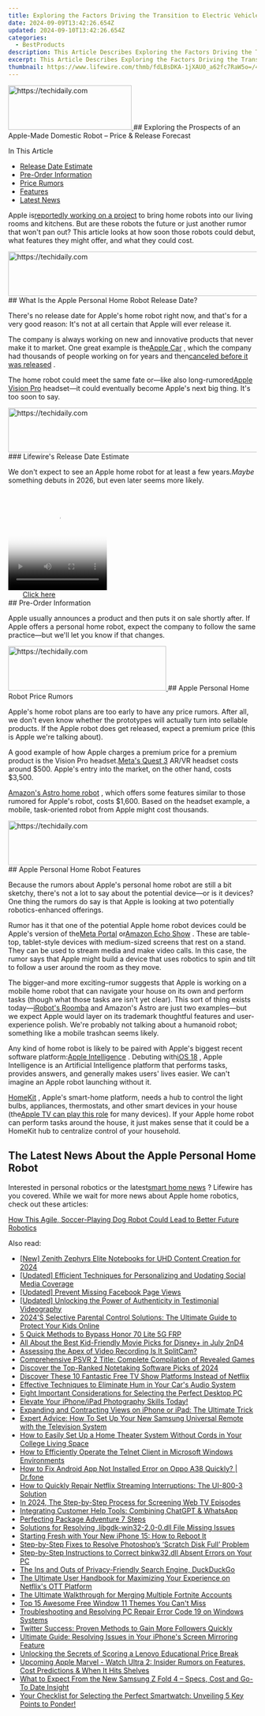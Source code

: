 ```yaml
---
title: Exploring the Factors Driving the Transition to Electric Vehicles
date: 2024-09-09T13:42:26.654Z
updated: 2024-09-10T13:42:26.654Z
categories:
  - BestProducts
description: This Article Describes Exploring the Factors Driving the Transition to Electric Vehicles
excerpt: This Article Describes Exploring the Factors Driving the Transition to Electric Vehicles
thumbnail: https://www.lifewire.com/thmb/fdLBsDKA-1jXAU0_a62fc7RaW5o=/400x300/filters:no_upscale():max_bytes(150000):strip_icc():format(webp)/Electriccarchargingindriveway_sl-f_Getty_CROPPED-530085badfb24b87835558fcd117b6f3.jpg
---
```


<!-- affiliate ads begin -->
<a href="https://aligracehair.sjv.io/c/5597632/2135354/19272" target="_top" id="2135354">
  <img src="//a.impactradius-go.com/display-ad/19272-2135354" border="0" alt="https://techidaily.com" width="250" height="90"/>
</a>
<img height="0" width="0" src="https://aligracehair.sjv.io/i/5597632/2135354/19272" style="position:absolute;visibility:hidden;" border="0" />
<!-- affiliate ads end -->
## Exploring the Prospects of an Apple-Made Domestic Robot – Price & Release Forecast

In This Article

* [Release Date Estimate](https://www.lifewire.com/#toc-what-is-the-apple-personal-home-robot-release-date)
* [Pre-Order Information](https://www.lifewire.com/#toc-pre-order-information)
* [Price Rumors](https://www.lifewire.com/#toc-apple-personal-home-robot-price-rumors)
* [Features](https://www.lifewire.com/#toc-apple-personal-home-robot-features)
* [Latest News](https://www.lifewire.com/#toc-the-latest-news-about-the-apple-personal-home-robot)

 Apple is[reportedly working on a project](https://www.bloomberg.com/news/articles/2024-04-03/apple-explores-home-robots-after-abandoning-car-efforts?embedded-checkout=true) to bring home robots into our living rooms and kitchens. But are these robots the future or just another rumor that won't pan out? This article looks at how soon those robots could debut, what features they might offer, and what they could cost.

<!-- affiliate ads begin -->
<a href="https://ephamedtechinc.pxf.io/c/5597632/2120861/26400?prodsku=Saturn" target="_top" id="2120861">
  <img src="//a.impactradius-go.com/display-ad/26400-2120861" border="0" alt="https://techidaily.com" width="728" height="90"/>
</a>
<img height="0" width="0" src="https://ephamedtechinc.pxf.io/i/5597632/2120861/26400?prodsku=Saturn" style="position:absolute;visibility:hidden;" border="0" />
<!-- affiliate ads end -->
## What Is the Apple Personal Home Robot Release Date?

 There's no release date for Apple's home robot right now, and that's for a very good reason: It's not at all certain that Apple will ever release it.

 The company is always working on new and innovative products that never make it to market. One great example is the[Apple Car](https://www.lifewire.com/apple-car-5210313) , which the company had thousands of people working on for years and then[canceled before it was released](https://www.npr.org/2024/02/27/1234315814/apple-cancels-electric-car) .

 The home robot could meet the same fate or—like also long-rumored[Apple Vision Pro](https://www.lifewire.com/apple-vr-headset-news-and-rumors-6744818) headset—it could eventually become Apple's next big thing. It's too soon to say.

<!-- affiliate ads begin -->
<a href="https://aidotcom.pxf.io/c/5597632/2134503/19576" target="_top" id="2134503">
  <img src="//a.impactradius-go.com/display-ad/19576-2134503" border="0" alt="https://techidaily.com" width="728" height="90"/>
</a>
<img height="0" width="0" src="https://aidotcom.pxf.io/i/5597632/2134503/19576" style="position:absolute;visibility:hidden;" border="0" />
<!-- affiliate ads end -->
### Lifewire's Release Date Estimate

 We don't expect to see an Apple home robot for at least a few years._Maybe_ something debuts in 2026, but even later seems more likely.

<!-- affiliate ads begin -->
<span id="1328683">
					<video width="200" height="200" style="cursor:pointer"
           poster="//a.impactradius-go.com/display-clicktoplayimage/1328683.png"
           onclick="if(!this.playClicked){this.play();this.setAttribute('controls',true);this.playClicked=true;}">
	   <source src="//a.impactradius-go.com/display-ad/15852-1328683">
	   <img src="//a.impactradius-go.com/display-clicktoplayimage/1328683.png" style="border: none; height: 100%; width: 100%; object-fit: contain">
	</video>
	<div style="width:125px;text-align:center"><a href="javascript:window.open(decodeURIComponent('https%3A%2F%2Fthefitville.pxf.io%2Fc%2F5597632%2F1328683%2F15852'), '_blank');void(0);">Click here</a></div>
</span>
<img height="0" width="0" src="https://imp.pxf.io/i/5597632/1328683/15852" style="position:absolute;visibility:hidden;" border="0" />
<!-- affiliate ads end -->
## Pre-Order Information

 Apple usually announces a product and then puts it on sale shortly after. If Apple offers a personal home robot, expect the company to follow the same practice—but we'll let you know if that changes.

<!-- affiliate ads begin -->
<a href="https://25home.pxf.io/c/5597632/2123479/16836" target="_top" id="2123479">
  <img src="//a.impactradius-go.com/display-ad/16836-2123479" border="0" alt="https://techidaily.com" width="320" height="90"/>
</a>
<img height="0" width="0" src="https://25home.pxf.io/i/5597632/2123479/16836" style="position:absolute;visibility:hidden;" border="0" />
<!-- affiliate ads end -->
## Apple Personal Home Robot Price Rumors

 Apple's home robot plans are too early to have any price rumors. After all, we don't even know whether the prototypes will actually turn into sellable products. If the Apple robot does get released, expect a premium price (this is Apple we're talking about).

 A good example of how Apple charges a premium price for a premium product is the Vision Pro headset.[Meta's Quest 3](https://www.lifewire.com/meta-quest-3-vr-headset-7975896) AR/VR headset costs around $500\. Apple's entry into the market, on the other hand, costs $3,500.

[Amazon's Astro home robot](https://www.lifewire.com/amazon-introduces-astro-a-new-robot-assistant-5203324) , which offers some features similar to those rumored for Apple's robot, costs $1,600\. Based on the headset example, a mobile, task-oriented robot from Apple might cost thousands.

<!-- affiliate ads begin -->
<a href="https://unicoeye.pxf.io/c/5597632/2134492/18498" target="_top" id="2134492">
  <img src="//a.impactradius-go.com/display-ad/18498-2134492" border="0" alt="https://techidaily.com" width="728" height="90"/>
</a>
<img height="0" width="0" src="https://unicoeye.pxf.io/i/5597632/2134492/18498" style="position:absolute;visibility:hidden;" border="0" />
<!-- affiliate ads end -->
## Apple Personal Home Robot Features

 Because the rumors about Apple's personal home robot are still a bit sketchy, there's not a lot to say about the potential device—or is it devices? One thing the rumors do say is that Apple is looking at two potentially robotics-enhanced offerings.

 Rumor has it that one of the potential Apple home robot devices could be Apple's version of the[Meta Portal](https://www.lifewire.com/what-is-facebook-portal-4571310) or[Amazon Echo Show](https://www.lifewire.com/what-is-the-amazon-echo-show-4150180) . These are table-top, tablet-style devices with medium-sized screens that rest on a stand. They can be used to stream media and make video calls. In this case, the rumor says that Apple might build a device that uses robotics to spin and tilt to follow a user around the room as they move.

 The bigger–and more exciting–rumor suggests that Apple is working on a mobile home robot that can navigate your house on its own and perform tasks (though what those tasks are isn't yet clear). This sort of thing exists today—[iRobot's Roomba](https://www.lifewire.com/what-is-a-roomba-5185461) and Amazon's Astro are just two examples—but we expect Apple would layer on its trademark thoughtful features and user-experience polish. We're probably not talking about a humanoid robot; something like a mobile trashcan seems likely.

 Any kind of home robot is likely to be paired with Apple's biggest recent software platform:[Apple Intelligence](https://www.lifewire.com/what-is-apple-gpt-7571221) . Debuting with[iOS 18](https://www.lifewire.com/ios-18-8552216) , Apple Intelligence is an Artificial Intelligence platform that performs tasks, provides answers, and generally makes users' lives easier. We can't imagine an Apple robot launching without it.

[HomeKit](https://www.lifewire.com/everything-you-need-to-know-about-apple-homekit-4066771) , Apple's smart-home platform, needs a hub to control the light bulbs, appliances, thermostats, and other smart devices in your house (the[Apple TV can play this role](https://www.lifewire.com/apple-tv-4k-2021-review-5215743) for many devices). If your Apple home robot can perform tasks around the house, it just makes sense that it could be a HomeKit hub to centralize control of your household.  

## The Latest News About the Apple Personal Home Robot

 Interested in personal robotics or the latest[smart home news](https://www.lifewire.com/smart-home-connected-life-news-4797031) ? Lifewire has you covered. While we wait for more news about Apple home robotics, check out these articles:

[How This Agile, Soccer-Playing Dog Robot Could Lead to Better Future Robotics](https://www.lifewire.com/how-this-agile-soccer-playing-dog-robot-could-lead-to-better-future-robotics-7376298)


<ins class="adsbygoogle"
     style="display:block"
     data-ad-format="autorelaxed"
     data-ad-client="ca-pub-7571918770474297"
     data-ad-slot="1223367746"></ins>



<ins class="adsbygoogle"
     style="display:block"
     data-ad-client="ca-pub-7571918770474297"
     data-ad-slot="8358498916"
     data-ad-format="auto"
     data-full-width-responsive="true"></ins>

<span class="atpl-alsoreadstyle">Also read:</span>
<div><ul>
<li><a href="https://vp-tips.techidaily.com/new-zenith-zephyrs-elite-notebooks-for-uhd-content-creation-for-2024/"><u>[New] Zenith Zephyrs Elite Notebooks for UHD Content Creation for 2024</u></a></li>
<li><a href="https://facebook-videos.techidaily.com/updated-efficient-techniques-for-personalizing-and-updating-social-media-coverage/"><u>[Updated] Efficient Techniques for Personalizing and Updating Social Media Coverage</u></a></li>
<li><a href="https://facebook-videos.techidaily.com/updated-prevent-missing-facebook-page-views/"><u>[Updated] Prevent Missing Facebook Page Views</u></a></li>
<li><a href="https://some-guidance.techidaily.com/updated-unlocking-the-power-of-authenticity-in-testimonial-videography/"><u>[Updated] Unlocking the Power of Authenticity in Testimonial Videography</u></a></li>
<li><a href="https://technical-tips.techidaily.com/2024s-selective-parental-control-solutions-the-ultimate-guide-to-protect-your-kids-online/"><u>2024'S Selective Parental Control Solutions: The Ultimate Guide to Protect Your Kids Online</u></a></li>
<li><a href="https://bypass-frp.techidaily.com/5-quick-methods-to-bypass-honor-70-lite-5g-frp-by-drfone-android/"><u>5 Quick Methods to Bypass Honor 70 Lite 5G FRP</u></a></li>
<li><a href="https://technical-tips.techidaily.com/all-about-the-best-kid-friendly-movie-picks-for-disneyplus-in-july-2nd4/"><u>All About the Best Kid-Friendly Movie Picks for Disney+ in July 2nD4</u></a></li>
<li><a href="https://desktop-recording.techidaily.com/assessing-the-apex-of-video-recording-is-it-splitcam/"><u>Assessing the Apex of Video Recording Is It SplitCam?</u></a></li>
<li><a href="https://technical-tips.techidaily.com/comprehensive-psvr-2-title-complete-compilation-of-revealed-games/"><u>Comprehensive PSVR 2 Title: Complete Compilation of Revealed Games</u></a></li>
<li><a href="https://technical-tips.techidaily.com/discover-the-top-ranked-notetaking-software-picks-of-2024/"><u>Discover the Top-Ranked Notetaking Software Picks of 2024</u></a></li>
<li><a href="https://technical-tips.techidaily.com/discover-these-10-fantastic-free-tv-show-platforms-instead-of-netflix/"><u>Discover These 10 Fantastic Free TV Show Platforms Instead of Netflix</u></a></li>
<li><a href="https://technical-tips.techidaily.com/effective-techniques-to-eliminate-hum-in-your-cars-audio-system/"><u>Effective Techniques to Eliminate Hum in Your Car's Audio System</u></a></li>
<li><a href="https://technical-tips.techidaily.com/eight-important-considerations-for-selecting-the-perfect-desktop-pc/"><u>Eight Important Considerations for Selecting the Perfect Desktop PC</u></a></li>
<li><a href="https://technical-tips.techidaily.com/1722870566035-elevate-your-iphoneipad-photography-skills-today/"><u>Elevate Your iPhone/iPad Photography Skills Today!</u></a></li>
<li><a href="https://technical-tips.techidaily.com/expanding-and-contracting-views-on-iphone-or-ipad-the-ultimate-trick/"><u>Expanding and Contracting Views on iPhone or iPad: The Ultimate Trick</u></a></li>
<li><a href="https://technical-tips.techidaily.com/expert-advice-how-to-set-up-your-new-samsung-universal-remote-with-the-television-system/"><u>Expert Advice: How To Set Up Your New Samsung Universal Remote with the Television System</u></a></li>
<li><a href="https://technical-tips.techidaily.com/how-to-easily-set-up-a-home-theater-system-without-cords-in-your-college-living-space/"><u>How to Easily Set Up a Home Theater System Without Cords in Your College Living Space</u></a></li>
<li><a href="https://technical-tips.techidaily.com/how-to-efficiently-operate-the-telnet-client-in-microsoft-windows-environments/"><u>How to Efficiently Operate the Telnet Client in Microsoft Windows Environments</u></a></li>
<li><a href="https://change-location.techidaily.com/how-to-fix-android-app-not-installed-error-on-oppo-a38-quickly-drfone-by-drfone-fix-android-problems-fix-android-problems/"><u>How to Fix Android App Not Installed Error on Oppo A38 Quickly? | Dr.fone</u></a></li>
<li><a href="https://technical-tips.techidaily.com/how-to-quickly-repair-netflix-streaming-interruptions-the-ui-800-3-solution/"><u>How to Quickly Repair Netflix Streaming Interruptions: The UI-800-3 Solution</u></a></li>
<li><a href="https://screen-activity-recording.techidaily.com/in-2024-the-step-by-step-process-for-screening-web-tv-episodes/"><u>In 2024, The Step-by-Step Process for Screening Web TV Episodes</u></a></li>
<li><a href="https://tech-savvy.techidaily.com/integrating-customer-help-tools-combining-chatgpt-and-whatsapp/"><u>Integrating Customer Help Tools: Combining ChatGPT & WhatsApp</u></a></li>
<li><a href="https://extra-lessons.techidaily.com/perfecting-package-adventure-7-steps/"><u>Perfecting Package Adventure 7 Steps</u></a></li>
<li><a href="https://technical-tips.techidaily.com/solutions-for-resolving-libgdk-win32-20-0dll-file-missing-issues/"><u>Solutions for Resolving .libgdk-win32-2.0-0.dll File Missing Issues</u></a></li>
<li><a href="https://technical-tips.techidaily.com/starting-fresh-with-your-new-iphone-15-how-to-reboot-it/"><u>Starting Fresh with Your New iPhone 15: How to Reboot It</u></a></li>
<li><a href="https://technical-tips.techidaily.com/step-by-step-fixes-to-resolve-photoshops-scratch-disk-full-problem/"><u>Step-by-Step Fixes to Resolve Photoshop’s ‘Scratch Disk Full’ Problem</u></a></li>
<li><a href="https://technical-tips.techidaily.com/step-by-step-instructions-to-correct-binkw32dll-absent-errors-on-your-pc/"><u>Step-by-Step Instructions to Correct binkw32.dll Absent Errors on Your PC</u></a></li>
<li><a href="https://technical-tips.techidaily.com/the-ins-and-outs-of-privacy-friendly-search-engine-duckduckgo/"><u>The Ins and Outs of Privacy-Friendly Search Engine, DuckDuckGo</u></a></li>
<li><a href="https://technical-tips.techidaily.com/the-ultimate-user-handbook-for-maximizing-your-experience-on-netflixs-ott-platform/"><u>The Ultimate User Handbook for Maximizing Your Experience on Netflix's OTT Platform</u></a></li>
<li><a href="https://technical-tips.techidaily.com/the-ultimate-walkthrough-for-merging-multiple-fortnite-accounts/"><u>The Ultimate Walkthrough for Merging Multiple Fortnite Accounts</u></a></li>
<li><a href="https://technical-tips.techidaily.com/top-15-awesome-free-window-11-themes-you-cant-miss/"><u>Top 15 Awesome Free Window 11 Themes You Can't Miss</u></a></li>
<li><a href="https://technical-tips.techidaily.com/troubleshooting-and-resolving-pc-repair-error-code-19-on-windows-systems/"><u>Troubleshooting and Resolving PC Repair Error Code 19 on Windows Systems</u></a></li>
<li><a href="https://technical-tips.techidaily.com/twitter-success-proven-methods-to-gain-more-followers-quickly/"><u>Twitter Success: Proven Methods to Gain More Followers Quickly</u></a></li>
<li><a href="https://technical-tips.techidaily.com/ultimate-guide-resolving-issues-in-your-iphones-screen-mirroring-feature/"><u>Ultimate Guide: Resolving Issues in Your iPhone's Screen Mirroring Feature</u></a></li>
<li><a href="https://technical-tips.techidaily.com/unlocking-the-secrets-of-scoring-a-lenovo-educational-price-break/"><u>Unlocking the Secrets of Scoring a Lenovo Educational Price Break</u></a></li>
<li><a href="https://technical-tips.techidaily.com/upcoming-apple-marvel-watch-ultra-2-insider-rumors-on-features-cost-predictions-and-when-it-hits-shelves/"><u>Upcoming Apple Marvel - Watch Ultra 2: Insider Rumors on Features, Cost Predictions & When It Hits Shelves</u></a></li>
<li><a href="https://technical-tips.techidaily.com/what-to-expect-from-the-new-samsung-z-fold-4-specs-cost-and-go-to-date-insight/"><u>What to Expect From the New Samsung Z Fold 4 – Specs, Cost and Go-To Date Insight</u></a></li>
<li><a href="https://technical-tips.techidaily.com/your-checklist-for-selecting-the-perfect-smartwatch-unveiling-5-key-points-to-ponder/"><u>Your Checklist for Selecting the Perfect Smartwatch: Unveiling 5 Key Points to Ponder!</u></a></li>
</ul></div>
